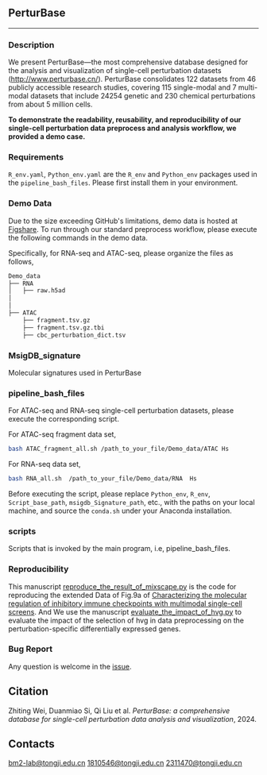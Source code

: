 ## PerturBase

---

### Description

We present PerturBase—the most comprehensive database designed for the analysis and visualization of single-cell perturbation datasets (http://www.perturbase.cn/). PerturBase consolidates 122 datasets from 46 publicly accessible research studies, covering 115 single-modal and 7 multi-modal datasets that include 24254 genetic and 230 chemical perturbations from about 5 million cells.

**To demonstrate the readability, reusability, and reproducibility of our single-cell perturbation data preprocess and analysis workflow, we provided a demo case.**



### Requirements
`R_env.yaml`, `Python_env.yaml` are the `R_env` and `Python_env` packages used in the `pipeline_bash_files`. Please first install them in your environment.

### Demo Data

Due to the size exceeding GitHub's limitations, demo data is hosted at [Figshare](https://figshare.com/s/dddc4ddf91d0b100fd6c). To run through our standard preprocess workflow, please execute the following commands in the demo data.

Specifically, for RNA-seq and ATAC-seq, please organize the files as follows,

```bash
Demo_data
├── RNA
│   ├── raw.h5ad
│   
│   
├── ATAC
    ├── fragment.tsv.gz
    ├── fragment.tsv.gz.tbi
    ├── cbc_perturbation_dict.tsv
```

### MsigDB_signature

Molecular signatures used in PerturBase

### pipeline_bash_files

For ATAC-seq and RNA-seq single-cell perturbation datasets, please execute the corresponding script. 

For ATAC-seq fragment data set,

```bash
bash ATAC_fragment_all.sh /path_to_your_file/Demo_data/ATAC Hs
```

For RNA-seq data set, 

```bash
bash RNA_all.sh  /path_to_your_file/Demo_data/RNA  Hs
```

Before executing the script, please replace `Python_env`, `R_env`, `Script_base_path`, `msigdb_Signature_path`, etc., with the paths on your local machine, and source the `conda.sh` under your Anaconda installation.

### scripts

Scripts that is invoked by the main program, i.e, pipeline_bash_files.

### Reproducibility

This manuscript [reproduce_the_result_of_mixscape.py](Reproducibility/reproduce_the_result_of_mixscape.py) is the code for reproducing the extended Data of Fig.9a of [Characterizing the molecular regulation of inhibitory immune checkpoints with multimodal single-cell screens](https://www.nature.com/articles/s41588-021-00778-2). And We use the manuscript [evaluate_the_impact_of_hvg.py](Reproducibility/evaluate_the_impact_of_hvg.py) to evaluate the impact of the selection of hvg in data preprocessing on the perturbation-specific differentially expressed genes.

### Bug Report

Any question is welcome in the [issue](https://github.com/bm2-lab/PerturBase/issues).

## Citation

Zhiting Wei, Duanmiao Si, Qi Liu et al. *PerturBase: a comprehensive database for single-cell perturbation data analysis and visualization*, 2024.

## Contacts

bm2-lab@tongji.edu.cn
1810546@tongji.edu.cn
2311470@tongji.edu.cn
